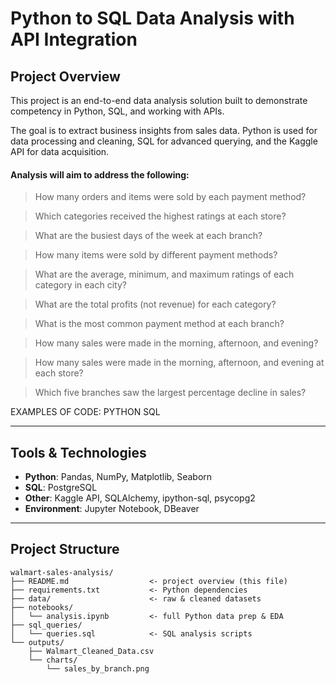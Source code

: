 # Python to SQL Data Analysis with API Integration

## Project Overview
This project is an end-to-end data analysis solution built to demonstrate competency in Python, SQL, and working with APIs.  

The goal is to extract business insights from sales data. Python is used for data processing and cleaning, SQL for advanced querying, and the Kaggle API for data acquisition.

#### Analysis will aim to address the following:

> How many orders and items were sold by each payment method?  

> Which categories received the highest ratings at each store?  

> What are the busiest days of the week at each branch?  

> How many items were sold by different payment methods?  

> What are the average, minimum, and maximum ratings of each category in each city?  

> What are the total profits (not revenue) for each category?  

> What is the most common payment method at each branch?  

> How many sales were made in the morning, afternoon, and evening?  

> How many sales were made in the morning, afternoon, and evening at each store?  

> Which five branches saw the largest percentage decline in sales?  




EXAMPLES OF CODE:
PYTHON
SQL

---

## Tools & Technologies
- **Python**: Pandas, NumPy, Matplotlib, Seaborn  
- **SQL**: PostgreSQL  
- **Other**: Kaggle API, SQLAlchemy, ipython-sql, psycopg2  
- **Environment**: Jupyter Notebook, DBeaver  

---

## Project Structure
```plaintext
walmart-sales-analysis/
├── README.md                  <- project overview (this file)
├── requirements.txt           <- Python dependencies
├── data/                      <- raw & cleaned datasets
├── notebooks/
│   └── analysis.ipynb         <- full Python data prep & EDA
├── sql_queries/
│   └── queries.sql            <- SQL analysis scripts
└── outputs/
    ├── Walmart_Cleaned_Data.csv
    └── charts/
        └── sales_by_branch.png
